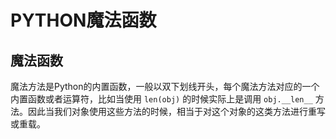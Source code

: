 # PYTHON魔法函数

## 魔法函数

魔法方法是Python的内置函数，一般以双下划线开头，每个魔法方法对应的一个内置函数或者运算符，比如当使用 `len(obj)` 的时候实际上是调用 `obj.__len__` 方法。因此当我们对象使用这些方法的时候，相当于对这个对象的这类方法进行重写或重载。